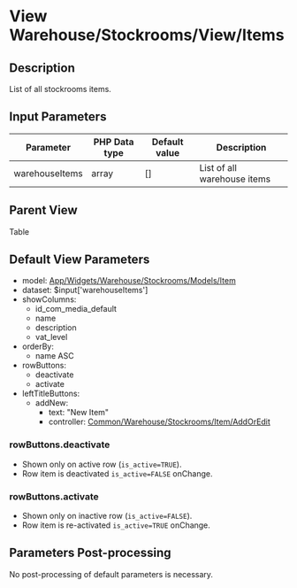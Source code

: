 # View Warehouse/Stockrooms/View/Items

## Description

List of all stockrooms items.

## Input Parameters

| Parameter      | PHP Data type | Default value | Description                 |
| -------------- | ------------- | ------------- | --------------------------- |
| warehouseItems | array         | []            | List of all warehouse items |

## Parent View

Table

## Default View Parameters

* model: [App/Widgets/Warehouse/Stockrooms/Models/Item](../Models/Item.md)
* dataset: $input['warehouseItems']
* showColumns:  
  * id_com_media_default
  * name
  * description
  * vat_level
* orderBy:
  * name ASC
* rowButtons:
  * deactivate
  * activate
* leftTitleButtons:
  * addNew:
    * text: "New Item"
    * controller: [Common/Warehouse/Stockrooms/Item/AddOrEdit](../Controllers/Item/AddOrEdit.md)

### rowButtons.deactivate
* Shown only on active row (`is_active=TRUE`).
* Row item is deactivated `is_active=FALSE` onChange.

### rowButtons.activate
* Shown only on inactive row (`is_active=FALSE`).
* Row item is re-activated `is_active=TRUE` onChange.

## Parameters Post-processing

No post-processing of default parameters is necessary.
